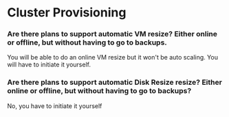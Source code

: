 # Cluster Provisioning

### Are there plans to support automatic VM resize? Either online or offline, but without having to go to backups.

You will be able to do an online VM resize but it won't be auto scaling. 
You will have to initiate it yourself.

### Are there plans to support automatic Disk Resize resize? Either online or offline, but without having to go to backups?

No, you have to initiate it yourself
